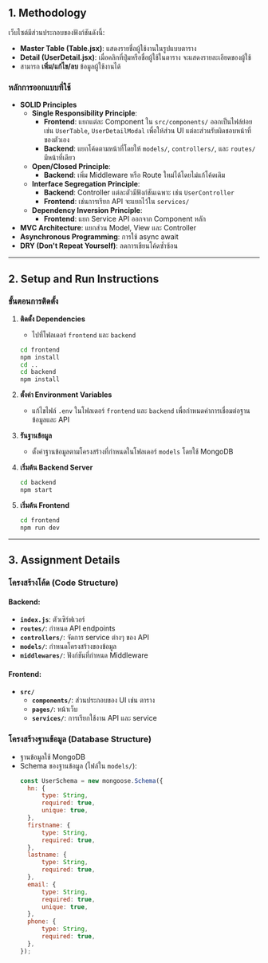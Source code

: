 ## 1. Methodology

เว็บไซต์มีส่วนประกอบของฟังก์ชันดังนี้:
- **Master Table (Table.jsx)**: แสดงรายชื่อผู้ใช้งานในรูปแบบตาราง
- **Detail (UserDetail.jsx)**: เมื่อคลิกที่ปุ่มหรือชื่อผู้ใช้ในตาราง จะแสดงรายละเอียดของผู้ใช้
- สามารถ **เพิ่ม/แก้ไข/ลบ** ข้อมูลผู้ใช้งานได้

### หลักการออกแบบที่ใช้
- **SOLID Principles**
  - **Single Responsibility Principle**: 
    - **Frontend**: แยกแต่ละ Component ใน `src/components/` ออกเป็นไฟล์ย่อย เช่น `UserTable`, `UserDetailModal` เพื่อให้ส่วน UI แต่ละส่วนรับผิดชอบหน้าที่ของตัวเอง
    - **Backend**: แยกโค้ดตามหน้าที่โดยให้ `models/`, `controllers/`, และ `routes/` มีหน้าที่เดียว
  - **Open/Closed Principle**: 
    - **Backend**: เพิ่ม Middleware หรือ Route ใหม่ได้โดยไม่แก้โค้ดเดิม
  - **Interface Segregation Principle**: 
    - **Backend**: Controller แต่ละตัวมีฟังก์ชันเฉพาะ เช่น `UserController`
    - **Frontend**: เช่นการเรียก API จะแยกไว้ใน `services/`
  - **Dependency Inversion Principle**:
    - **Frontend**: แยก Service API ออกจาก Component หลัก
- **MVC Architecture**: แยกส่วน Model, View และ Controller
- **Asynchronous Programming**: การใช้ async await
- **DRY (Don't Repeat Yourself)**: ลดการเขียนโค้ดซ้ำซ้อน
---

## 2. Setup and Run Instructions

### ขั้นตอนการติดตั้ง
1. **ติดตั้ง Dependencies**
   - ไปที่โฟลเดอร์ `frontend` และ `backend`
   ```bash
   cd frontend
   npm install
   cd ..
   cd backend
   npm install
   ```

2. **ตั้งค่า Environment Variables**
   - แก้ไขไฟล์ `.env` ในโฟลเดอร์ `frontend` และ `backend` เพื่อกำหนดค่าการเชื่อมต่อฐานข้อมูลและ API 

3. **รันฐานข้อมูล**
   - ตั้งค่าฐานข้อมูลตามโครงสร้างที่กำหนดในโฟลเดอร์ `models` โดยใช้ MongoDB 

4. **เริ่มต้น Backend Server**
   ```bash
   cd backend
   npm start
   ```

5. **เริ่มต้น Frontend**
   ```bash
   cd frontend
   npm run dev
   ```
---

## 3. Assignment Details

### โครงสร้างโค้ด (Code Structure)
#### Backend:
- **`index.js`**: ตัวเซิร์ฟเวอร์
- **`routes/`**: กำหนด API endpoints
- **`controllers/`**: จัดการ service ต่างๆ ของ API
- **`models/`**: กำหนดโครงสร้างของข้อมูล
- **`middlewares/`**: ฟังก์ชันที่กำหนด Middleware

#### Frontend:
- **`src/`**
  - **`components/`**: ส่วนประกอบของ UI เช่น ตาราง
  - **`pages/`**: หน้าเว็บ
  - **`services/`**: การเรียกใช้งาน API และ service

### โครงสร้างฐานข้อมูล (Database Structure)
- ฐานข้อมูลใช้ MongoDB
- Schema ของฐานข้อมูล (ไฟล์ใน `models/`):
  ```javascript
  const UserSchema = new mongoose.Schema({
    hn: {
        type: String,
        required: true,
        unique: true,
    },
    firstname: {
        type: String,
        required: true,
    },
    lastname: {
        type: String,
        required: true,
    },
    email: {
        type: String,
        required: true,
        unique: true,
    },
    phone: {
        type: String,
        required: true,
    },
  });
  ```
